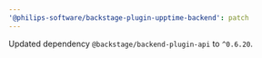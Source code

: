 ```yaml
---
'@philips-software/backstage-plugin-upptime-backend': patch
---
```


Updated dependency `@backstage/backend-plugin-api` to `^0.6.20`.
